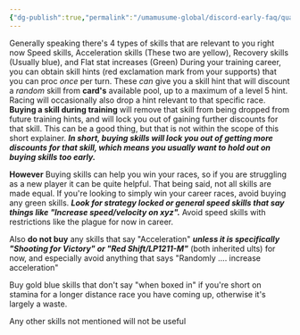 ```yaml
---
{"dg-publish":true,"permalink":"/umamusume-global/discord-early-faq/quant-s-week-1-skills-guide-for-uma/","created":"2025-06-28T00:47:46.110+07:00","updated":"2025-07-21T00:28:45.942+07:00"}
---
```


Generally speaking there's 4 types of skills that are relevant to you right now
Speed skills, Acceleration skills (These two are yellow), Recovery skills (Usually blue), and Flat stat increases (Green)
During your training career,  you can obtain skill hints (red exclamation mark from your supports) that you can proc *once* per turn. These *can* give you a skill hint that will discount a *random* skill from **card's** available pool, up to a maximum of a level 5 hint. Racing will occasionally also drop a hint relevant to that specific race.
**Buying a skill during training** will remove that skill from being dropped from future training hints, and will lock you out of gaining further discounts for that skill. This can be a good thing, but that is not within the scope of this short explainer. ***In short, buying skills will lock you out of getting more discounts for that skill, which means you usually want to hold out on buying skills too early.***

**However**
Buying skills can help you win your races, so if you are struggling as a new player it can be quite helpful.
That being said, not all skills are made equal. If you're looking to simply win your career races, avoid buying any green skills. 
***Look for strategy locked or general speed skills that say things like "Increase speed/velocity on xyz".*** 
Avoid speed skills with restrictions like the plague for now in career.

Also **do not buy** any skills that say "Acceleration" ***unless it is specifically "Shooting for Victory" or "Red Shift/LP1211-M"*** (both inherited ults) for now, and especially avoid anything that says "Randomly .... increase acceleration"

Buy gold blue skills that don't say "when boxed in" if you're short on stamina for a longer distance race you have coming up, otherwise it's largely a waste.

Any other skills not mentioned will not be useful